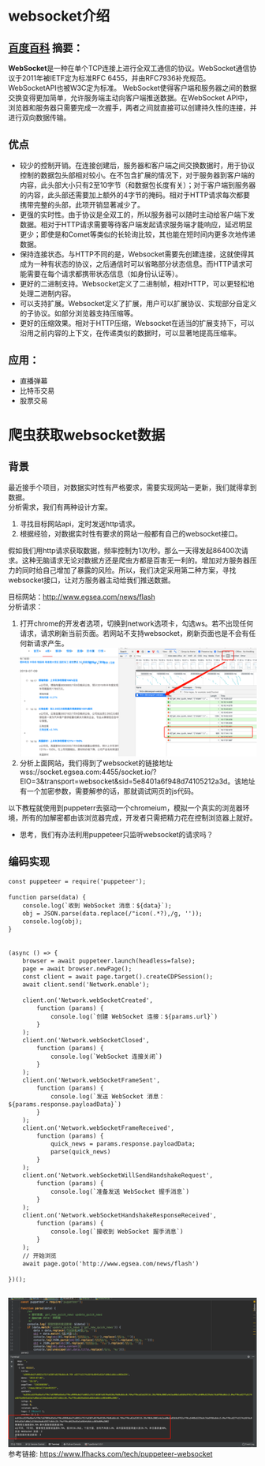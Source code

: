 # websocket介绍  
## [百度百科](https://baike.baidu.com/item/WebSocket/1953845?fr=aladdin) 摘要：
<b>WebSocket</b>是一种在单个TCP连接上进行全双工通信的协议。WebSocket通信协议于2011年被IETF定为标准RFC 6455，并由RFC7936补充规范。WebSocketAPI也被W3C定为标准。
WebSocket使得客户端和服务器之间的数据交换变得更加简单，允许服务端主动向客户端推送数据。在WebSocket API中，浏览器和服务器只需要完成一次握手，两者之间就直接可以创建持久性的连接，并进行双向数据传输。

## 优点
* 较少的控制开销。在连接创建后，服务器和客户端之间交换数据时，用于协议控制的数据包头部相对较小。在不包含扩展的情况下，对于服务器到客户端的内容，此头部大小只有2至10字节（和数据包长度有关）；对于客户端到服务器的内容，此头部还需要加上额外的4字节的掩码。相对于HTTP请求每次都要携带完整的头部，此项开销显著减少了。
* 更强的实时性。由于协议是全双工的，所以服务器可以随时主动给客户端下发数据。相对于HTTP请求需要等待客户端发起请求服务端才能响应，延迟明显更少；即使是和Comet等类似的长轮询比较，其也能在短时间内更多次地传递数据。
* 保持连接状态。与HTTP不同的是，Websocket需要先创建连接，这就使得其成为一种有状态的协议，之后通信时可以省略部分状态信息。而HTTP请求可能需要在每个请求都携带状态信息（如身份认证等）。
* 更好的二进制支持。Websocket定义了二进制帧，相对HTTP，可以更轻松地处理二进制内容。
* 可以支持扩展。Websocket定义了扩展，用户可以扩展协议、实现部分自定义的子协议。如部分浏览器支持压缩等。
* 更好的压缩效果。相对于HTTP压缩，Websocket在适当的扩展支持下，可以沿用之前内容的上下文，在传递类似的数据时，可以显著地提高压缩率。
## 应用：

* 直播弹幕
* 比特币交易
* 股票交易  

# 爬虫获取websocket数据  
## 背景  
最近接手个项目，对数据实时性有严格要求，需要实现网站一更新，我们就得拿到数据。  
分析需求，我们有两种设计方案。  
1. 寻找目标网站api，定时发送http请求。
2. 根据经验，对数据实时性有要求的网站一般都有自己的websocket接口。

假如我们用http请求获取数据，频率控制为1次/秒。那么一天得发起86400次请求。这种无脑请求无论对数据方还是爬虫方都是百害无一利的。增加对方服务器压力的同时给自己增加了暴露的风险。所以，我们决定采用第二种方案，寻找websocket接口，让对方服务器主动给我们推送数据。

目标网站：http://www.egsea.com/news/flash   
分析请求：
1. 打开chrome的开发者选项，切换到network选项卡，勾选ws。若不出现任何请求，请求刷新当前页面。若网站不支持websocket，刷新页面也是不会有任何新请求产生。
![请求分析](./pic/WX20190709-161827.png)
2. 分析上面网站，我们得到了websocket的链接地址wss://socket.egsea.com:4455/socket.io/?EIO=3&transport=websocket&sid=5e8401a6f948d74105212a3d。该地址有一个加密参数，需要解参的话，那就调试网页的js代码。  


以下教程就使用到puppeterr去驱动一个chromeium，模拟一个真实的浏览器环境，所有的加解密都由该浏览器完成，开发者只需把精力花在控制浏览器上就好。  
* 思考，我们有办法利用puppeteer只监听websocket的请求吗？
## 编码实现

```nodejs
const puppeteer = require('puppeteer');

function parse(data) {
    console.log(`收到 WebSocket 消息：${data}`);
    obj = JSON.parse(data.replace(/"icon(.*?),/g, ''));
    console.log(obj);
}


(async () => {
    browser = await puppeteer.launch(headless=false);
    page = await browser.newPage();
    const client = await page.target().createCDPSession();
    await client.send('Network.enable');

    client.on('Network.webSocketCreated',
        function (params) {
            console.log(`创建 WebSocket 连接：${params.url}`)
        }
    );
    client.on('Network.webSocketClosed',
        function (params) {
            console.log(`WebSocket 连接关闭`)
        }
    );
    client.on('Network.webSocketFrameSent',
        function (params) {
            console.log(`发送 WebSocket 消息：${params.response.payloadData}`)
        }
    );
    client.on('Network.webSocketFrameReceived',
        function (params) {
            quick_news = params.response.payloadData;
            parse(quick_news)
        }
    );
    client.on('Network.webSocketWillSendHandshakeRequest',
        function (params) {
            console.log(`准备发送 WebSocket 握手消息`)
        }
    );
    client.on('Network.webSocketHandshakeResponseReceived',
        function (params) {
            console.log(`接收到 WebSocket 握手消息`)
        }
    );
    // 开始浏览
    await page.goto('http://www.egsea.com/news/flash')

})();


```
![运行截图](./pic/WX20190709-162039.png)
参考链接: https://www.lfhacks.com/tech/puppeteer-websocket
